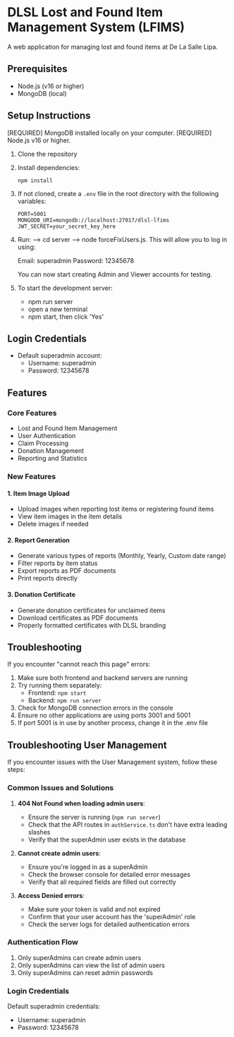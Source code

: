 # DLSL Lost and Found Item Management System (LFIMS)

A web application for managing lost and found items at De La Salle Lipa.

## Prerequisites

- Node.js (v16 or higher)
- MongoDB (local)

## Setup Instructions

[REQUIRED] MongoDB installed locally on your computer.
[REQUIRED] Node.js v16 or higher.

1. Clone the repository
2. Install dependencies:
   ```
   npm install
   ```
3. If not cloned, create a `.env` file in the root directory with the following variables:
   ```
   PORT=5001
   MONGODB_URI=mongodb://localhost:27017/dlsl-lfims
   JWT_SECRET=your_secret_key_here
   ```

4. Run: --> cd server --> node forceFixUsers.js. This will allow you to log in using:

   Email: superadmin
   Password: 12345678

   You can now start creating Admin and Viewer accounts for testing.

5. To start the development server:

   - npm run server
   - open a new terminal
   - npm start, then click 'Yes'

## Login Credentials

- Default superadmin account:
  - Username: superadmin
  - Password: 12345678

## Features

### Core Features
- Lost and Found Item Management
- User Authentication
- Claim Processing
- Donation Management
- Reporting and Statistics

### New Features

#### 1. Item Image Upload
- Upload images when reporting lost items or registering found items
- View item images in the item details
- Delete images if needed

#### 2. Report Generation
- Generate various types of reports (Monthly, Yearly, Custom date range)
- Filter reports by item status
- Export reports as PDF documents
- Print reports directly

#### 3. Donation Certificate
- Generate donation certificates for unclaimed items
- Download certificates as PDF documents
- Properly formatted certificates with DLSL branding

## Troubleshooting

If you encounter "cannot reach this page" errors:

1. Make sure both frontend and backend servers are running
2. Try running them separately:
   - Frontend: `npm start`
   - Backend: `npm run server`
3. Check for MongoDB connection errors in the console
4. Ensure no other applications are using ports 3001 and 5001
5. If port 5001 is in use by another process, change it in the .env file

## Troubleshooting User Management

If you encounter issues with the User Management system, follow these steps:

### Common Issues and Solutions

1. **404 Not Found when loading admin users**:
   - Ensure the server is running (`npm run server`)
   - Check that the API routes in `authService.ts` don't have extra leading slashes
   - Verify that the superAdmin user exists in the database

2. **Cannot create admin users**:
   - Ensure you're logged in as a superAdmin
   - Check the browser console for detailed error messages
   - Verify that all required fields are filled out correctly

3. **Access Denied errors**:
   - Make sure your token is valid and not expired
   - Confirm that your user account has the 'superAdmin' role
   - Check the server logs for detailed authentication errors

### Authentication Flow

1. Only superAdmins can create admin users
2. Only superAdmins can view the list of admin users
3. Only superAdmins can reset admin passwords

### Login Credentials
Default superadmin credentials:
- Username: superadmin
- Password: 12345678
